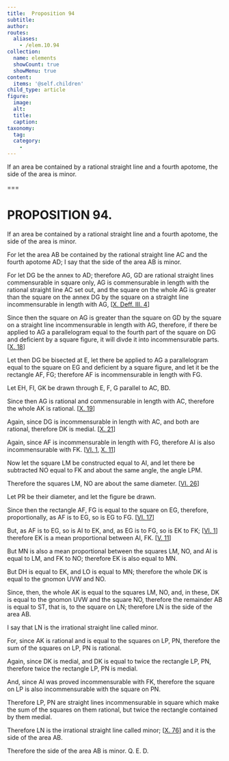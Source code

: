 ```yaml
---
title:  Proposition 94
subtitle: 
author:
routes:
  aliases:
    - /elem.10.94
collection:
  name: elements
  showCount: true
  showMenu: true
content:
  items: '@self.children'
child_type: article
figure:
  image:
  alt:
  title:
  caption:
taxonomy:
  tag:
  category:
    - 
---
```


<p><hi rend="ital">If an area be contained by a rational straight line and a fourth apotome, the <quote>side</quote>
 of the area is minor</hi>. </p>

===

<h1>PROPOSITION 94.</h1>
<p><span class="ital">If an area be contained by a rational straight line and a fourth apotome, the <quote>side</quote>
 of the area is minor</span>. </p>

<p>For let the area <span class="ital">AB</span> be contained by the rational straight line <span class="ital">AC</span> and the fourth apotome <span class="ital">AD</span>; I say that the <quote>side</quote>
 of the area <span class="ital">AB</span> is minor. </p>

<p>For let <span class="ital">DG</span> be the annex to <span class="ital">AD</span>; therefore <span class="ital">AG</span>, <span class="ital">GD</span> are rational straight lines commensurable in square only, <span class="ital">AG</span> is commensurable in length with the rational straight line <span class="ital">AC</span> set out, and the square on the whole <span class="ital">AG</span> is greater than the square on the annex <span class="ital">DG</span> by the square on a straight line incommensurable in length with <span class="ital">AG</span>, [<a href="/elem.10.def.3.4">X. Deff. III. 4</a>] 
      </p>

<p>Since then the square on <span class="ital">AG</span> is greater than the square on <span class="ital">GD</span> by the square on a straight line incommensurable in length with <span class="ital">AG</span>, therefore, if there be applied to <span class="ital">AG</span> a parallelogram equal to the fourth part of the square on <span class="ital">DG</span> and deficient by a square figure, it will divde it into incommensurable parts. [<a href="/elem.10.18">X. 18</a>] </p>

<p>Let then <span class="ital">DG</span> be bisected at <span class="ital">E</span>, let there be applied to <span class="ital">AG</span> a parallelogram equal to the square on <span class="ital">EG</span> and deficient by a square figure, and let it be the rectangle <span class="ital">AF</span>, <span class="ital">FG</span>; therefore <span class="ital">AF</span> is incommensurable in length with <span class="ital">FG</span>. <pb n="204"/></p>

<p>Let <span class="ital">EH</span>, <span class="ital">FI</span>, <span class="ital">GK</span> be drawn through <span class="ital">E</span>, <span class="ital">F</span>, <span class="ital">G</span> parallel to <span class="ital">AC</span>, <span class="ital">BD</span>. </p>

<p>Since then <span class="ital">AG</span> is rational and commensurable in length with <span class="ital">AC</span>, therefore the whole <span class="ital">AK</span> is rational. [<a href="/elem.10.19">X. 19</a>] </p>

<p>Again, since <span class="ital">DG</span> is incommensurable in length with <span class="ital">AC</span>, and both are rational, therefore <span class="ital">DK</span> is medial. [<a href="/elem.10.21">X. 21</a>] </p>

<p>Again, since <span class="ital">AF</span> is incommensurable in length with <span class="ital">FG</span>, therefore <span class="ital">AI</span> is also incommensurable with <span class="ital">FK</span>. [<a href="/elem.6.1">VI. 1</a>, <a href="/elem.10.11">X. 11</a>] </p>

<p>Now let the square <span class="ital">LM</span> be constructed equal to <span class="ital">AI</span>, and let there be subtracted <span class="ital">NO</span> equal to <span class="ital">FK</span> and about the same angle, the angle <span class="ital">LPM</span>. </p>

<p>Therefore the squares <span class="ital">LM</span>, <span class="ital">NO</span> are about the same diameter. [<a href="/elem.6.26">VI. 26</a>] </p>

<p>Let <span class="ital">PR</span> be their diameter, and let the figure be drawn. </p>

<p>Since then the rectangle <span class="ital">AF</span>, <span class="ital">FG</span> is equal to the square on <span class="ital">EG</span>, therefore, proportionally, as <span class="ital">AF</span> is to <span class="ital">EG</span>, so is <span class="ital">EG</span> to <span class="ital">FG</span>. [<a href="/elem.6.17">VI. 17</a>] </p>

<p>But, as <span class="ital">AF</span> is to <span class="ital">EG</span>, so is <span class="ital">AI</span> to <span class="ital">EK</span>, and, as <span class="ital">EG</span> is to <span class="ital">FG</span>, so is <span class="ital">EK</span> to <span class="ital">FK</span>; [<a href="/elem.6.1">VI. 1</a>] therefore <span class="ital">EK</span> is a mean proportional between <span class="ital">AI</span>, <span class="ital">FK</span>. [<a href="/elem.5.11">V. 11</a>] </p>

<p>But <span class="ital">MN</span> is also a mean proportional between the squares <span class="ital">LM</span>, <span class="ital">NO</span>, and <span class="ital">AI</span> is equal to <span class="ital">LM</span>, and <span class="ital">FK</span> to <span class="ital">NO</span>; therefore <span class="ital">EK</span> is also equal to <span class="ital">MN</span>. </p>

<p>But <span class="ital">DH</span> is equal to <span class="ital">EK</span>, and <span class="ital">LO</span> is equal to <span class="ital">MN</span>; therefore the whole <span class="ital">DK</span> is equal to the gnomon <span class="ital">UVW</span> and <span class="ital">NO</span>. </p>

<p>Since, then, the whole <span class="ital">AK</span> is equal to the squares <span class="ital">LM</span>, <span class="ital">NO</span>, and, in these, <span class="ital">DK</span> is equal to the gnomon <span class="ital">UVW</span> and the square <span class="ital">NO</span>, therefore the remainder <span class="ital">AB</span> is equal to <span class="ital">ST</span>, that is, to the square on <span class="ital">LN</span>; therefore <span class="ital">LN</span> is the <quote>side</quote>
 of the area <span class="ital">AB</span>. <pb n="205"/></p>

<p>I say that <span class="ital">LN</span> is the irrational straight line called minor. </p>

<p>For, since <span class="ital">AK</span> is rational and is equal to the squares on <span class="ital">LP</span>, <span class="ital">PN</span>, therefore the sum of the squares on <span class="ital">LP</span>, <span class="ital">PN</span> is rational. </p>

<p>Again, since <span class="ital">DK</span> is medial, and <span class="ital">DK</span> is equal to twice the rectangle <span class="ital">LP</span>, <span class="ital">PN</span>, therefore twice the rectangle <span class="ital">LP</span>, <span class="ital">PN</span> is medial. </p>

<p>And, since <span class="ital">AI</span> was proved incommensurable with <span class="ital">FK</span>, therefore the square on <span class="ital">LP</span> is also incommensurable with the square on <span class="ital">PN</span>. </p>

<p>Therefore <span class="ital">LP</span>, <span class="ital">PN</span> are straight lines incommensurable in square which make the sum of the squares on them rational, but twice the rectangle contained by them medial. </p>

<p>Therefore <span class="ital">LN</span> is the irrational straight line called minor; [<a href="/elem.10.76">X. 76</a>] and it is the <quote>side</quote>
 of the area <span class="ital">AB</span>. </p>

<p>Therefore the <quote>side</quote>
 of the area <span class="ital">AB</span> is minor. Q. E. D.</p>
